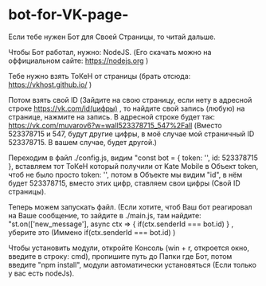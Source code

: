 # bot-for-VK-page-
Если тебе нужен Бот для Своей Страницы, то читай дальше.

Чтобы Бот работал, нужно: NodeJS. (Его скачать можно на оффициальном сайте: https://nodejs.org )


Тебе нужно взять ТоКеН от страницы (брать отсюда: https://vkhost.github.io/ )

Потом взять свой ID (Зайдите на свою страницу, если нету в адресной строке https://vk.com/id(цифры) , то найдите свой запись (любую) на странице, нажмите на запись. В адресной строке будет так: https://vk.com/muvarov6?w=wall523378715_547%2Fall (Вместо 523378715 и 547, будут другие цифры, в моё случае мой страничный ID 523378715. В вашем случае, будет другой.)

Переходим в файл ./config.js, видим "const bot = { token: '', id: 523378715 }, вставляем тот ТоКеН который получили от Kate Mobile в Объект token, чтоб не было просто token: '', потом в Объекте мы видим "id", в нём будет 523378715, вместо этих цифр, ставляем свои цифры (Свой ID страницы).

Теперь можем запускать файл. (Если хотите, чтоб Ваш бот реагировал на Ваше сообщение, то зайдите в ./main.js, там найдите: "st.on(['new_message'], async ctx => { if(ctx.senderId === bot.id) } , уберите это (Иммено if(ctx.senderId === bot.id) ) 

Чтобы установить модули, откройте Консоль (win + r, откроется окно, введите в строку: cmd), пропишите путь до Папки где Бот, потом введите "npm install", модули автоматически установяться (Если только у вас есть nodeJs).

